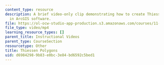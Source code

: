 ```yaml
---
content_type: resource
description: A brief video-only clip demonstrating how to create Thiessen polygons
  in ArcGIS software.
file: https://ol-ocw-studio-app-production.s3.amazonaws.com/courses/11-205-introduction-to-spatial-analysis-fall-2019/d69842989b83e0bc3e84bd6592c5bed1_MIT11_205F19_thiessen_polygons.mp4
file_type: video/mp4
learning_resource_types: []
parent_title: Instructional Videos
parent_type: CourseSection
resourcetype: Other
title: Thiessen Polygons
uid: d6984298-9b83-e0bc-3e84-bd6592c5bed1
---
```

